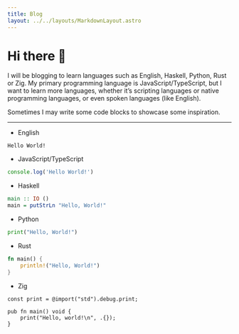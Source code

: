```yaml
---
title: Blog
layout: ../../layouts/MarkdownLayout.astro
---
```


# Hi there 👋

I will be blogging to learn languages such as English, Haskell, Python, Rust or Zig. My primary programming language is JavaScript/TypeScript, but I want to learn more languages, whether it’s scripting languages or native programming languages, or even spoken languages (like English).

Sometimes I may write some code blocks to showcase some inspiration.

---

- English

```
Hello World!
```

- JavaScript/TypeScript

```ts
console.log('Hello World!')
```

- Haskell

```hs
main :: IO ()
main = putStrLn "Hello, World!"
```

- Python

```py
print("Hello, World!")
```

- Rust

```rs
fn main() {
    println!("Hello, World!")
}
```

- Zig

```zig
const print = @import("std").debug.print;

pub fn main() void {
    print("Hello, world!\n", .{});
}
```
